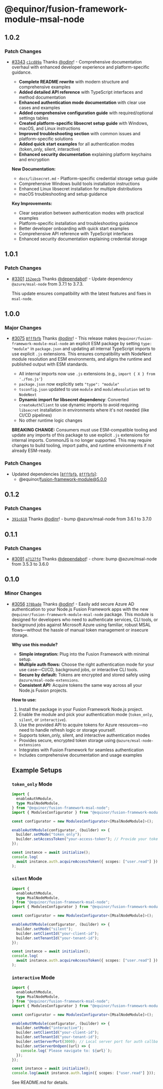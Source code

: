 # @equinor/fusion-framework-module-msal-node

## 1.0.2

### Patch Changes

- [#3343](https://github.com/equinor/fusion-framework/pull/3343) [`c1cd89a`](https://github.com/equinor/fusion-framework/commit/c1cd89abad4ca8f232a497316232d1f5ac8c530a) Thanks [@odinr](https://github.com/odinr)! - Comprehensive documentation overhaul with enhanced developer experience and platform-specific guidance.

  - **Complete README rewrite** with modern structure and comprehensive examples
  - **Added detailed API reference** with TypeScript interfaces and method documentation
  - **Enhanced authentication mode documentation** with clear use cases and examples
  - **Added comprehensive configuration guide** with required/optional settings tables
  - **Created platform-specific libsecret setup guide** with Windows, macOS, and Linux instructions
  - **Improved troubleshooting section** with common issues and platform-specific solutions
  - **Added quick start examples** for all authentication modes (token_only, silent, interactive)
  - **Enhanced security documentation** explaining platform keychains and encryption

  **New Documentation:**

  - `docs/libsecret.md` - Platform-specific credential storage setup guide
  - Comprehensive Windows build tools installation instructions
  - Enhanced Linux libsecret installation for multiple distributions
  - macOS troubleshooting and setup guidance

  **Key Improvements:**

  - Clear separation between authentication modes with practical examples
  - Platform-specific installation and troubleshooting guidance
  - Better developer onboarding with quick start examples
  - Comprehensive API reference with TypeScript interfaces
  - Enhanced security documentation explaining credential storage

## 1.0.1

### Patch Changes

- [#3301](https://github.com/equinor/fusion-framework/pull/3301) [`152eecb`](https://github.com/equinor/fusion-framework/commit/152eecbccccd5ee3aafc5d59cebdb9b9554ca026) Thanks [@dependabot](https://github.com/apps/dependabot)! - Update dependency `@azure/msal-node` from 3.7.1 to 3.7.3.

  This update ensures compatibility with the latest features and fixes in `msal-node`.

## 1.0.0

### Major Changes

- [#3075](https://github.com/equinor/fusion-framework/pull/3075) [`8fffbfb`](https://github.com/equinor/fusion-framework/commit/8fffbfb12daa9748bf5290e5084cd4d409aed253) Thanks [@odinr](https://github.com/odinr)! - This release makes `@equinor/fusion-framework-module-msal-node` an explicit ESM package by setting `type: "module"` in `package.json` and updating all internal TypeScript imports to use explicit `.js` extensions. This ensures compatibility with NodeNext module resolution and ESM environments, and aligns the runtime and published output with ESM standards.

  - All internal imports now use `.js` extensions (e.g., `import { X } from './foo.js'`)
  - `package.json` now explicitly sets `"type": "module"`
  - `tsconfig.json` updated to use `module` and `moduleResolution` set to `NodeNext`
  - **Dynamic import for libsecret dependency**: Converted `createAuthClient` to use dynamic imports to avoid requiring `libsecret` installation in environments where it's not needed (like CI/CD pipelines)
  - No other runtime logic changes

  **BREAKING CHANGE:**
  Consumers must use ESM-compatible tooling and update any imports of this package to use explicit `.js` extensions for internal imports. CommonJS is no longer supported. This may require changes to build tooling, import paths, and runtime environments if not already ESM-ready.

### Patch Changes

- Updated dependencies [[`8fffbfb`](https://github.com/equinor/fusion-framework/commit/8fffbfb12daa9748bf5290e5084cd4d409aed253), [`8fffbfb`](https://github.com/equinor/fusion-framework/commit/8fffbfb12daa9748bf5290e5084cd4d409aed253)]:
  - @equinor/fusion-framework-module@5.0.0

## 0.1.2

### Patch Changes

- [`391c618`](https://github.com/equinor/fusion-framework/commit/391c618a8ff4e808d904941b0425961a79def7e7) Thanks [@odinr](https://github.com/odinr)! - bump @azure/msal-node from 3.6.1 to 3.7.0

## 0.1.1

### Patch Changes

- [#3091](https://github.com/equinor/fusion-framework/pull/3091) [`a7127fd`](https://github.com/equinor/fusion-framework/commit/a7127fdc54d9f884dca09a8a85a16d0e3a69053e) Thanks [@dependabot](https://github.com/apps/dependabot)! - chore: bump @azure/msal-node from 3.5.3 to 3.6.0

## 0.1.0

### Minor Changes

- [#3056](https://github.com/equinor/fusion-framework/pull/3056) [`378bade`](https://github.com/equinor/fusion-framework/commit/378bade86c38e1057afe125fffc0bb06d6927deb) Thanks [@odinr](https://github.com/odinr)! - Easily add secure Azure AD authentication to your Node.js Fusion Framework apps with the new `@equinor/fusion-framework-module-msal-node` package. This module is designed for developers who need to authenticate services, CLI tools, or background jobs against Microsoft Azure using familiar, robust MSAL flows—without the hassle of manual token management or insecure storage.

  **Why use this module?**

  - **Simple integration:** Plug into the Fusion Framework with minimal setup.
  - **Multiple auth flows:** Choose the right authentication mode for your use case—CI/CD, background jobs, or interactive CLI tools.
  - **Secure by default:** Tokens are encrypted and stored safely using `@azure/msal-node-extensions`.
  - **Consistent API:** Acquire tokens the same way across all your Node.js Fusion projects.

  **How to use:**

  1. Install the package in your Fusion Framework Node.js project.
  2. Enable the module and pick your authentication mode (`token_only`, `silent`, or `interactive`).
  3. Use the provided API to acquire tokens for Azure resources—no need to handle refresh logic or storage yourself.

  - Supports token_only, silent, and interactive authentication modes
  - Provides secure, encrypted token storage using `@azure/msal-node-extensions`
  - Integrates with Fusion Framework for seamless authentication
  - Includes comprehensive documentation and usage examples

  ## Example Setups

  ### `token_only` Mode

  ```ts
  import {
    enableAuthModule,
    type MsalNodeModule,
  } from "@equinor/fusion-framework-msal-node";
  import { ModulesConfigurator } from "@equinor/fusion-framework-module";

  const configurator = new ModulesConfigurator<[MsalNodeModule]>();

  enableAuthModule(configurator, (builder) => {
    builder.setMode("token_only");
    builder.setAccessToken("your-access-token"); // Provide your token
  });

  const instance = await initialize();
  console.log(
    await instance.auth.acquireAccessToken({ scopes: ["user.read"] })
  );
  ```

  ### `silent` Mode

  ```ts
  import {
    enableAuthModule,
    type MsalNodeModule,
  } from "@equinor/fusion-framework-msal-node";
  import { ModulesConfigurator } from "@equinor/fusion-framework-module";

  const configurator = new ModulesConfigurator<[MsalNodeModule]>();

  enableAuthModule(configurator, (builder) => {
    builder.setMode("silent");
    builder.setClientId("your-client-id");
    builder.setTenantId("your-tenant-id");
  });

  const instance = await initialize();
  console.log(
    await instance.auth.acquireAccessToken({ scopes: ["user.read"] })
  );
  ```

  ### `interactive` Mode

  ```ts
  import {
    enableAuthModule,
    type MsalNodeModule,
  } from "@equinor/fusion-framework-msal-node";
  import { ModulesConfigurator } from "@equinor/fusion-framework-module";

  const configurator = new ModulesConfigurator<[MsalNodeModule]>();

  enableAuthModule(configurator, (builder) => {
    builder.setMode("interactive");
    builder.setClientId("your-client-id");
    builder.setTenantId("your-tenant-id");
    builder.setServerPort(3000); // Local server port for auth callback
    builder.setServerOnOpen((url) => {
      console.log(`Please navigate to: ${url}`);
    });
  });

  const instance = await initialize();
  console.log(await instance.auth.login({ scopes: ["user.read"] }));
  ```

  See README.md for details.
